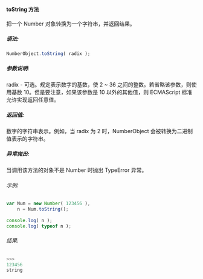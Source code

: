 #### toString 方法

  把一个 Number 对象转换为一个字符串，并返回结果。

##### 语法:

  ```javascript
  NumberObject.toString( radix );
  ```
##### 参数说明:

  radix - 可选。规定表示数字的基数，使 2 ~ 36 之间的整数。若省略该参数，则使用基数 10。但是要注意，如果该参数是 10 以外的其他值，则 ECMAScript 标准允许实现返回任意值。

##### 返回值:

  数字的字符串表示。例如，当 radix 为 2 时，NumberObject 会被转换为二进制值表示的字符串。

##### 异常抛出:

  当调用该方法的对象不是 Number 时抛出 TypeError 异常。

###### 示例:

  ```javascript
  var Num = new Number( 123456 ),
      n = Num.toString();
	  
  console.log( n );
  console.log( typeof n );
  ```

###### 结果:

  ```javascript
  >>>
  123456
  string
  ```
